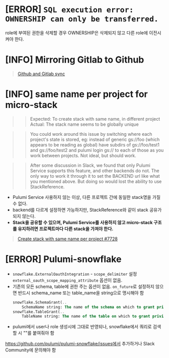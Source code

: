 # [ERROR] `SQL execution error: OWNERSHIP can only be transferred.`
role에 부여된 권한을 삭제할 경우 OWNERSHIP은 삭제되지 않고 다른 role에 이전시켜야 한다.

# [INFO] Mirroring Gitlab to Github

> [Github and Gitlab sync](https://dev.to/brunorobert/github-and-gitlab-sync-44mn)

# [INFO] same name per project for micro-stack
>> Expected: To create stack with same name, in different project
Actual: The stack name seems to be globally unique

>> You could work around this issue by switching where each project's state is stored, eg: instead of generic gs://foo (which appears to be reading as global) have subdirs of gs://foo/test1 and gs://foo/test2 and pulumi login gs:// to each of those as you work between projects. Not ideal, but should work.

>> After some discussion in Slack, we found that only Pulumi Service supports this feature, and other backends do not.
The only way to work it through it to set the BACKEND url like what you mentioned above. But doing so would lost the ability to use StackReference.

- Pulumi Service 사용하지 않는 이상, 다른 프로젝트 간에 동일한 stack명을 가질 수 없다.
- backend를 다르게 설정하면 가능하지만, StackReference와 같이 stack 공유가 되지 않는다.
- **Stack을 공유할 수 있으며, Pulumi Service를 사용하지 않고 micro-stack 구조를 유지하려면 프로젝트마다 다른 stack을 가져야 한다.** 

> [Create stack with same name per project #7728](https://github.com/pulumi/pulumi/issues/7728)

# [ERROR] Pulumi-snowflake
- `snowflake.ExternalOauthIntegration` - `scope_delimiter` 설정 
	`external_oauth_scope_mapping_attribute` 옵션이 없음. 
- 기존의 모든 schema, table에 권한 주는 옵션이 없음. `on_future`로 설정하지 않으면 반드시 schema_name 또는 table_name을 string으로 명시해야 함
	```sql
	snowflake.SchemaGrant(..
		SchemaName string: The name of the schema on which to grant privileges.
	snowflake.TableGrant(..
		TableName string: The name of the table on which to grant privileges.
	```
- pulumi에서 user나 role 생성시에 그대로 반영되나, snowflake에서 쿼리로 검색할 시 ""를 붙여줘야 함

https://github.com/pulumi/pulumi-snowflake/issues에서 추가하거나 Slack Community에 문의해야 함


